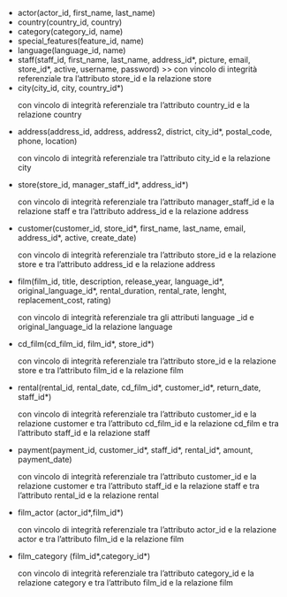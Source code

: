 <ul>
    <li>actor(actor_id, first_name, last_name)
    <li>country(country_id, country)  
    <li>category(category_id, name) 
    <li>special_features(feature_id, name)  
    <li>language(language_id, name) 
    <li>staff(staff_id, first_name, last_name, address_id*, picture, email, store_id*, active, username, password)
        >> con vincolo di integrità referenziale tra l’attributo store_id e la relazione store 
    <li>city(city_id, city, country_id*)
        <p>con vincolo di integrità referenziale tra l’attributo country_id e la relazione country 
    <li>address(address_id, address, address2, district, city_id*, postal_code, phone, location)
        <p>con vincolo di integrità referenziale tra l’attributo city_id e la relazione city  
    <li>store(store_id, manager_staff_id*, address_id*)
        <p>con vincolo di integrità referenziale tra l’attributo manager_staff_id e la relazione staff e tra l’attributo address_id e la relazione address 
    <li>customer(customer_id, store_id*, first_name, last_name, email, address_id*, active, create_date)
        <p>con vincolo di integrità referenziale tra l’attributo store_id e la relazione store e tra l’attributo address_id e la relazione address 
    <li>film(film_id, title, description, release_year, language_id*, original_language_id*, rental_duration, rental_rate, lenght, replacement_cost, rating)
        <p>con vincolo di integrità referenziale tra gli attributi language _id e original_language_id la relazione language  
    <li>cd_film(cd_film_id, film_id*, store_id*) 
        <p>con vincolo di integrità referenziale tra l’attributo store_id e la relazione store e tra l’attributo film_id e la relazione film  
    <li>rental(rental_id, rental_date, cd_film_id*, customer_id*, return_date, staff_id*) 
        <p>con vincolo di integrità referenziale tra l’attributo customer_id e la relazione customer e tra l’attributo cd_film_id e la relazione cd_film e tra l’attributo staff_id e la relazione staff 
    <li>payment(payment_id, customer_id*, staff_id*, rental_id*, amount, payment_date) 
        <p>con vincolo di integrità referenziale tra l’attributo customer_id e la relazione customer e tra l’attributo staff_id e la relazione staff e tra l’attributo rental_id e la relazione rental 
    <li>film_actor (actor_id*,film_id*) 
        <p>con vincolo di integrità referenziale tra l’attributo actor_id e la relazione actor e tra l’attributo film_id e la relazione film 
    <li>film_category (film_id*,category_id*) 
        <p>con vincolo di integrità referenziale tra l’attributo category_id e la relazione category e tra l’attributo film_id e la relazione film
</ul>